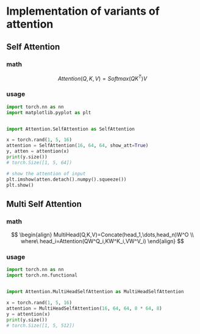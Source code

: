 # Implementation of variants of attention

## Self Attention



### math

$$
Attention(Q,K,V)=Softmax(QK^T)V
$$

### usage

```python
import torch.nn as nn
import matplotlib.pyplot as plt


import Attention.SelfAttention as SelfAttention

x = torch.rand(1, 5, 16)
attention = SelfAttention(16, 64, 64, show_att=True)
y, atten = attention(x)
print(y.size())
# torch.Size([1, 5, 64])

# show the attention of input
plt.imshow(atten.detach().numpy().squeeze())
plt.show()
```

## Multi Self Attention

### math

$$
\begin{align}
MultiHead(Q,K,V)=Concate(head_1,\dots,head_n)W^O \\
where\ head_i=Attention(QW^Q_i,KW^K_i,VW^V_i)
\end{align}
$$

### usage

```python
import torch.nn as nn
import torch.nn.functional


import Attention.MultiHeadSelfAttention as MultiHeadSelfAttention

x = torch.rand(1, 5, 16)
attention = MultiHeadSelfAttention(16, 64, 64, 8 * 64, 8)
y = attention(x)
print(y.size())
# torch.Size([1, 5, 512])
```